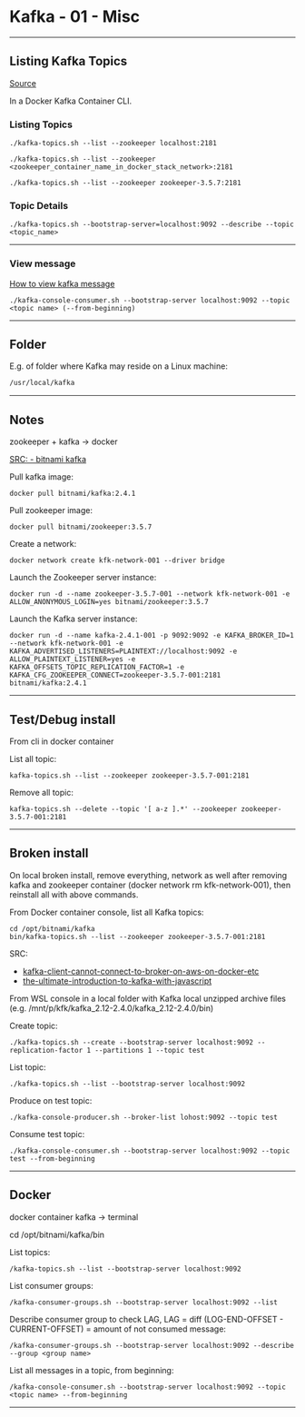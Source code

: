 # Kafka - 01 - Misc

---

## Listing Kafka Topics

[Source](https://www.baeldung.com/ops/kafka-list-topics)

In a Docker Kafka Container CLI.

### Listing Topics

```console
./kafka-topics.sh --list --zookeeper localhost:2181

./kafka-topics.sh --list --zookeeper <zookeeper_container_name_in_docker_stack_network>:2181

./kafka-topics.sh --list --zookeeper zookeeper-3.5.7:2181
```

### Topic Details

```console
./kafka-topics.sh --bootstrap-server=localhost:9092 --describe --topic <topic_name>
```

---

### View message

[How to view kafka message](https://stackoverflow.com/questions/44239027/how-to-view-kafka-message)

```console
./kafka-console-consumer.sh --bootstrap-server localhost:9092 --topic <topic name> (--from-beginning)
```

---

## Folder

E.g. of folder where Kafka may reside on a Linux machine:

```txt
/usr/local/kafka
```

---

## Notes

zookeeper + kafka -> docker

[SRC: - bitnami kafka](https://hub.docker.com/r/bitnami/kafka/)

Pull kafka image:

```console
docker pull bitnami/kafka:2.4.1
```

Pull zookeeper image:

```console
docker pull bitnami/zookeeper:3.5.7
```

Create a network:

```console
docker network create kfk-network-001 --driver bridge
```

Launch the Zookeeper server instance:

```console
docker run -d --name zookeeper-3.5.7-001 --network kfk-network-001 -e ALLOW_ANONYMOUS_LOGIN=yes bitnami/zookeeper:3.5.7
```

Launch the Kafka server instance:

```console
docker run -d --name kafka-2.4.1-001 -p 9092:9092 -e KAFKA_BROKER_ID=1 --network kfk-network-001 -e KAFKA_ADVERTISED_LISTENERS=PLAINTEXT://localhost:9092 -e ALLOW_PLAINTEXT_LISTENER=yes -e KAFKA_OFFSETS_TOPIC_REPLICATION_FACTOR=1 -e KAFKA_CFG_ZOOKEEPER_CONNECT=zookeeper-3.5.7-001:2181 bitnami/kafka:2.4.1
```

---

## Test/Debug install

From cli in docker container

List all topic:

```console
kafka-topics.sh --list --zookeeper zookeeper-3.5.7-001:2181
```


Remove all topic:

```console
kafka-topics.sh --delete --topic '[ a-z ].*' --zookeeper zookeeper-3.5.7-001:2181
```

---

## Broken install

On local broken install, remove everything, network as well after removing kafka and zookeeper container (docker network rm kfk-network-001),
then reinstall all with above commands.

From Docker container console, list all Kafka topics:

```console
cd /opt/bitnami/kafka
bin/kafka-topics.sh --list --zookeeper zookeeper-3.5.7-001:2181
```

SRC:

- [kafka-client-cannot-connect-to-broker-on-aws-on-docker-etc](https://www.confluent.io/blog/kafka-client-cannot-connect-to-broker-on-aws-on-docker-etc/)  
- [the-ultimate-introduction-to-kafka-with-javascript](https://soshace.com/the-ultimate-introduction-to-kafka-with-javascript/)

From WSL console in a local folder with Kafka local unzipped archive files (e.g. /mnt/p/kfk/kafka_2.12-2.4.0/kafka_2.12-2.4.0/bin)

Create topic:

```console
./kafka-topics.sh --create --bootstrap-server localhost:9092 --replication-factor 1 --partitions 1 --topic test
```

List topic:

```console
./kafka-topics.sh --list --bootstrap-server localhost:9092
```

Produce on test topic:

```console
./kafka-console-producer.sh --broker-list lohost:9092 --topic test
```

Consume test topic:

```console
./kafka-console-consumer.sh --bootstrap-server localhost:9092 --topic test --from-beginning
```

---

## Docker

docker container kafka -> terminal

cd /opt/bitnami/kafka/bin

List topics:

```console
/kafka-topics.sh --list --bootstrap-server localhost:9092
```

List consumer groups:

```console
/kafka-consumer-groups.sh --bootstrap-server localhost:9092 --list
```

Describe consumer group to check LAG, LAG = diff (LOG-END-OFFSET - CURRENT-OFFSET) = amount of not consumed message:

```console
/kafka-consumer-groups.sh --bootstrap-server localhost:9092 --describe --group <group name>
```

List all messages in a topic, from beginning:

```console
/kafka-console-consumer.sh --bootstrap-server localhost:9092 --topic <topic name> --from-beginning
```

---
